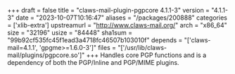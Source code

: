 +++
draft = false
title = "claws-mail-plugin-pgpcore 4.1.1-3"
version = "4.1.1-3"
date = "2023-10-07T10:16:47"
aliases = "/packages/200888"
categories = ['xlib-extra']
upstreamurl = "http://www.claws-mail.org/"
arch = "x86_64"
size = "32196"
usize = "84448"
sha1sum = "99b92cf535fc45f1ead3a4718fc46507b103010f"
depends = "['claws-mail=4.1.1', 'gpgme>=1.6.0-3']"
files = "['/usr/lib/claws-mail/plugins/pgpcore.so']"
+++
Handles core PGP functions and is a dependency of both the PGP/Inline and PGP/MIME plugins.